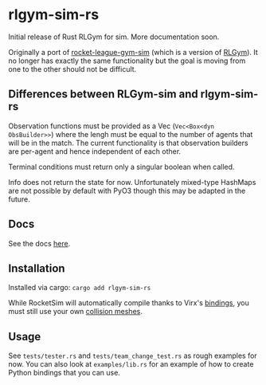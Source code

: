 # rlgym-sim-rs
Initial release of Rust RLGym for sim. More documentation soon.

Originally a port of [rocket-league-gym-sim](https://github.com/AechPro/rocket-league-gym-sim/tree/main) (which is a version of [RLGym](https://www.rlgym.org)). It no longer has exactly the same functionality but the goal is moving from one to the other should not be difficult. 

## Differences between RLGym-sim and rlgym-sim-rs
Observation functions must be provided as a Vec (`Vec<Box<dyn ObsBuilder>>`) where the lengh must be equal to the number of agents that will be in the match. The current functionality is that observation builders are per-agent and hence independent of each other.

Terminal conditions must return only a singular boolean when called.

Info does not return the state for now. Unfortunately mixed-type HashMaps are not possible by default with PyO3 though this may be adapted in the future.

## Docs
See the docs [here](https://docs.rs/rlgym_sim_rs/latest/rlgym_sim_rs/).

## Installation
Installed via cargo: `cargo add rlgym-sim-rs`

While RocketSim will automatically compile thanks to Virx's [bindings](https://github.com/VirxEC/rocketsim-rs), you must still use your own [collision meshes](https://github.com/ZealanL/RocketSim#installation).

## Usage
See `tests/tester.rs` and `tests/team_change_test.rs` as rough examples for now. You can also look at `examples/lib.rs` for an example of how to create Python bindings that you can use.
